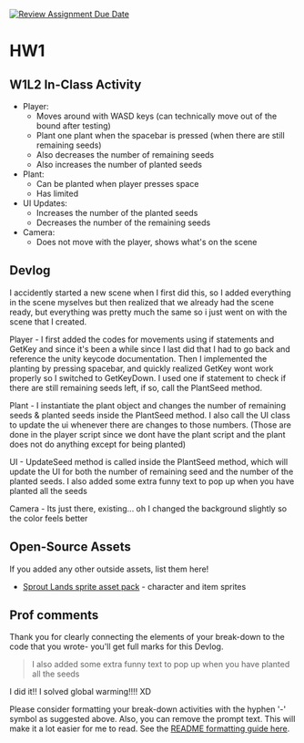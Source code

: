 [![Review Assignment Due Date](https://classroom.github.com/assets/deadline-readme-button-22041afd0340ce965d47ae6ef1cefeee28c7c493a6346c4f15d667ab976d596c.svg)](https://classroom.github.com/a/MjLLqDcN)
# HW1
## W1L2 In-Class Activity
- Player:
  - Moves around with WASD keys (can technically move out of the bound after testing)
  - Plant one plant when the spacebar is pressed (when there are still remaining seeds)
  - Also decreases the number of remaining seeds
  - Also increases the number of planted seeds
- Plant:
  - Can be planted when player presses space
  - Has limited 
- UI Updates:
  - Increases the number of the planted seeds
  - Decreases the number of the remaining seeds
- Camera:
  - Does not move with the player, shows what's on the scene

## Devlog
I accidently started a new scene when I first did this, so I added everything in the scene myselves but then realized that we already had the scene ready, but everything was pretty much the same so i just went on with the scene that I created.

Player - I first added the codes for movements using if statements and GetKey and since it's been a while since I last did that I had to go back and reference the unity keycode documentation. Then I implemented the planting by pressing spacebar, and quickly realized GetKey wont work properly so I switched to GetKeyDown. I used one if statement to check if there are still remaining seeds left, if so, call the PlantSeed method.

Plant - I instantiate the plant object and changes the number of remaining seeds & planted seeds inside the PlantSeed method. I also call the UI class to update the ui whenever there are changes to those numbers. (Those are done in the player script since we dont have the plant script and the plant does not do anything except for being planted)

UI - UpdateSeed method is called inside the PlantSeed method, which will update the UI for both the number of remaining seed and the number of the planted seeds. I also added some extra funny text to pop up when you have planted all the seeds 

Camera - Its just there, existing... oh I changed the background slightly so the color feels better

## Open-Source Assets
If you added any other outside assets, list them here!
- [Sprout Lands sprite asset pack](https://cupnooble.itch.io/sprout-lands-asset-pack) - character and item sprites

## Prof comments
Thank you for clearly connecting the elements of your break-down to the code that you wrote- you'll get full marks for this Devlog.

> I also added some extra funny text to pop up when you have planted all the seeds

I did it!! I solved global warming!!!! XD

Please consider formatting your break-down activities with the hyphen '-' symbol as suggested above. Also, you can remove the prompt text. This will make it a lot easier for me to read. See the [README formatting guide here](https://docs.github.com/en/get-started/writing-on-github/getting-started-with-writing-and-formatting-on-github/basic-writing-and-formatting-syntax).
